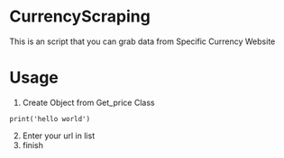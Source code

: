 # CurrencyScraping

This is an script that you can grab data from Specific Currency Website

# Usage

1) Create Object from Get_price Class
```
print('hello world')
```
2) Enter your url in list 
3) finish
